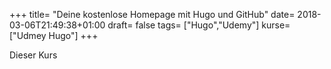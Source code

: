 +++
title= "Deine kostenlose Homepage mit Hugo und GitHub"
date= 2018-03-06T21:49:38+01:00
draft= false
tags= ["Hugo","Udemy"]
kurse= ["Udmey Hugo"]
+++

Dieser Kurs
